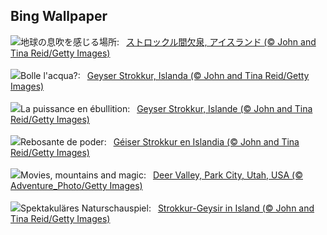 ## Bing Wallpaper
![](https://www.bing.com/th?id=OHR.IcelandGeyser_JA-JP3899461242_UHD.jpg&w=1000)地球の息吹を感じる場所:&nbsp;&ensp;[ストロックル間欠泉, アイスランド (© John and Tina Reid/Getty Images)](https://www.bing.com/th?id=OHR.IcelandGeyser_JA-JP3899461242_UHD.jpg)
<br><br/>
![](https://www.bing.com/th?id=OHR.IcelandGeyser_IT-IT1394965765_UHD.jpg&w=1000)Bolle l'acqua?:&nbsp;&ensp;[Geyser Strokkur, Islanda (© John and Tina Reid/Getty Images)](https://www.bing.com/th?id=OHR.IcelandGeyser_IT-IT1394965765_UHD.jpg)
<br><br/>
![](https://www.bing.com/th?id=OHR.IcelandGeyser_FR-FR6775594395_UHD.jpg&w=1000)La puissance en ébullition:&nbsp;&ensp;[Geyser Strokkur, Islande (© John and Tina Reid/Getty Images)](https://www.bing.com/th?id=OHR.IcelandGeyser_FR-FR6775594395_UHD.jpg)
<br><br/>
![](https://www.bing.com/th?id=OHR.IcelandGeyser_ES-ES1598539119_UHD.jpg&w=1000)Rebosante de poder:&nbsp;&ensp;[Géiser Strokkur en Islandia (© John and Tina Reid/Getty Images)](https://www.bing.com/th?id=OHR.IcelandGeyser_ES-ES1598539119_UHD.jpg)
<br><br/>
![](https://www.bing.com/th?id=OHR.DeerValley_EN-GB0738627342_UHD.jpg&w=1000)Movies, mountains and magic:&nbsp;&ensp;[Deer Valley, Park City, Utah, USA (© Adventure_Photo/Getty Images)](https://www.bing.com/th?id=OHR.DeerValley_EN-GB0738627342_UHD.jpg)
<br><br/>
![](https://www.bing.com/th?id=OHR.IcelandGeyser_DE-DE1379578975_UHD.jpg&w=1000)Spektakuläres Naturschauspiel:&nbsp;&ensp;[Strokkur-Geysir in Island (© John and Tina Reid/Getty Images)](https://www.bing.com/th?id=OHR.IcelandGeyser_DE-DE1379578975_UHD.jpg)
<br><br/>
